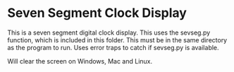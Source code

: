 # Seven Segment Clock Display
This is a seven segment digital clock display.  This uses the sevseg.py function, which is included in this folder.  This must be in the same directory as the program to run.
Uses error traps to catch if sevseg.py is available.  

Will clear the screen on Windows, Mac and Linux.
